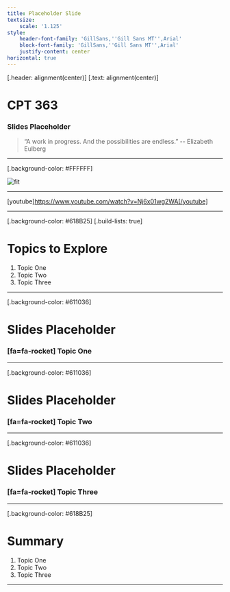 ```yaml
---
title: Placeholder Slide
textsize:
    scale: '1.125'
style:
    header-font-family: 'GillSans,''Gill Sans MT'',Arial'
    block-font-family: 'GillSans,''Gill Sans MT'',Arial'
    justify-content: center
horizontal: true
---
```


[.header: alignment(center)]
[.text: alignment(center)]

# CPT 363

### Slides Placeholder

> “A work in progress. And the possibilities are endless.”
-- Elizabeth Eulberg

---

[.background-color: #FFFFFF]

![fit](https://hibbittsdesign.org/images/ux-toolkit-8-no-numbers.png "Diagram of user experience design process/techniques")

---

[youtube]https://www.youtube.com/watch?v=Nj6x01wg2WA[/youtube]

---

[.background-color: #618B25]
[.build-lists: true]

# Topics to Explore
1. Topic One  
2. Topic Two   
3. Topic Three  

---

[.background-color: #611036]

# Slides Placeholder

### [fa=fa-rocket] Topic One

---

[.background-color: #611036]

# Slides Placeholder

### [fa=fa-rocket] Topic Two

---

[.background-color: #611036]

# Slides Placeholder

### [fa=fa-rocket] Topic Three

---

[.background-color: #618B25]

# Summary
1. Topic One  
2. Topic Two   
3. Topic Three  

---
